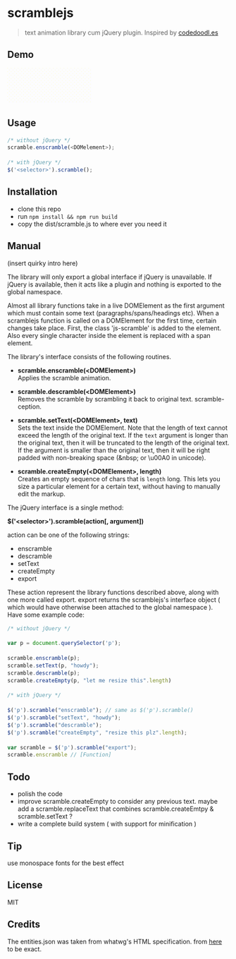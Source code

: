 # scramblejs

> text animation library cum jQuery plugin. Inspired by [codedoodl.es](http://codedoodl.es)

## Demo
<img height="80px" src="data/demo.gif">

## Usage

```js
/* without jQuery */
scramble.enscramble(<DOMelement>);

/* with jQuery */
$('<selector>').scramble();
```

## Installation
* clone this repo
* run `npm install && npm run build`
* copy the dist/scramble.js to where ever you need it

## Manual

(insert quirky intro here)

The library will only export a global interface if jQuery is unavailable.
If jQuery is available, then it acts like a plugin and nothing is exported 
to the global namespace.

Almost all library functions take in a live DOMElement as the first argument which
must contain some text (paragraphs/spans/headings etc).
When a scramblejs function is called on a DOMElement for the first time, 
certain changes take place. First, the class 'js-scramble' is added to the element.
Also every single character inside the element is replaced with a span element.

The library's interface consists of the following routines.   


* **scramble.enscramble(&lt;DOMElement&gt;)**  
Applies the scramble animation.  

* **scramble.descramble(&lt;DOMElement&gt;)**  
Removes the scramble by scrambling it back to original text. scramble-ception.

* **scramble.setText(&lt;DOMElement&gt;, text)**  
Sets the text inside the DOMElement. Note that the length of text cannot exceed
the length of the original text. If the `text` argument is longer than the original
text, then it will be truncated to the length of the original text. If the argument
is smaller than the original text, then it will be right padded with non-breaking space
(&amp;nbsp; or \u00A0 in unicode).  

* **scramble.createEmpty(&lt;DOMElement&gt;, length)**  
Creates an empty sequence of chars that is `length` long. This lets you size a particular element for
a certain text, without having to manually edit the markup.  

The jQuery interface is a single method:  

**$('&lt;selector&gt;').scramble(action[, argument])**


action can be one of the following strings:  

* enscramble  
* descramble  
* setText  
* createEmpty 
* export  

These action represent the library functions described above, along with one more called export.
export returns the scramblejs's interface object ( which would have otherwise been attached to the
global namespace ). Have some example code:  

```js
/* without jQuery */

var p = document.querySelector('p');

scramble.enscramble(p);
scramble.setText(p, "howdy");
scramble.descramble(p);
scramble.createEmpty(p, "let me resize this".length)

/* with jQuery */

$('p').scramble("enscramble"); // same as $('p').scramble()
$('p').scramble("setText", "howdy");
$('p').scramble("descramble");
$('p').scramble("createEmpty", "resize this plz".length);

var scramble = $('p').scramble("export");
scramble.enscramble // [Function]
```

## Todo

* polish the code
* improve scramble.createEmpty to consider any previous text. maybe add a scramble.replaceText that combines scramble.createEmtpy & scramble.setText ?  
* write a complete build system ( with support for minification )

## Tip
use monospace fonts for the best effect

## License
MIT

## Credits
The entities.json was taken from whatwg's HTML specification. from [here](https://html.spec.whatwg.org/entities.json) to be exact.  

